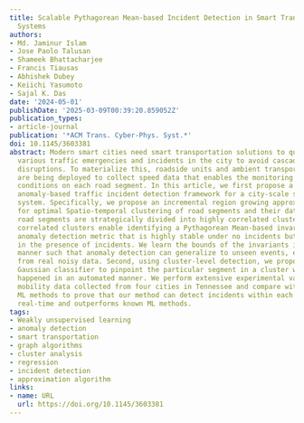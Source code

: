 ```yaml
---
title: Scalable Pythagorean Mean-based Incident Detection in Smart Transportation
  Systems
authors:
- Md. Jaminur Islam
- Jose Paolo Talusan
- Shameek Bhattacharjee
- Francis Tiausas
- Abhishek Dubey
- Keiichi Yasumoto
- Sajal K. Das
date: '2024-05-01'
publishDate: '2025-03-09T00:39:20.859052Z'
publication_types:
- article-journal
publication: '*ACM Trans. Cyber-Phys. Syst.*'
doi: 10.1145/3603381
abstract: Modern smart cities need smart transportation solutions to quickly detect
  various traffic emergencies and incidents in the city to avoid cascading traffic
  disruptions. To materialize this, roadside units and ambient transportation sensors
  are being deployed to collect speed data that enables the monitoring of traffic
  conditions on each road segment. In this article, we first propose a scalable data-driven
  anomaly-based traffic incident detection framework for a city-scale smart transportation
  system. Specifically, we propose an incremental region growing approximation algorithm
  for optimal Spatio-temporal clustering of road segments and their data; such that
  road segments are strategically divided into highly correlated clusters. The highly
  correlated clusters enable identifying a Pythagorean Mean-based invariant as an
  anomaly detection metric that is highly stable under no incidents but shows a deviation
  in the presence of incidents. We learn the bounds of the invariants in a robust
  manner such that anomaly detection can generalize to unseen events, even when learning
  from real noisy data. Second, using cluster-level detection, we propose a folded
  Gaussian classifier to pinpoint the particular segment in a cluster where the incident
  happened in an automated manner. We perform extensive experimental validation using
  mobility data collected from four cities in Tennessee and compare with the state-of-the-art
  ML methods to prove that our method can detect incidents within each cluster in
  real-time and outperforms known ML methods.
tags:
- Weakly unsupervised learning
- anomaly detection
- smart transportation
- graph algorithms
- cluster analysis
- regression
- incident detection
- approximation algorithm
links:
- name: URL
  url: https://doi.org/10.1145/3603381
---
```

